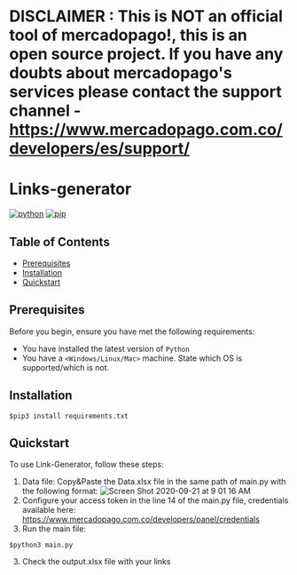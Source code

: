 # DISCLAIMER : This is NOT an official tool of mercadopago!, this is an open source project. If you have any doubts about mercadopago's services please contact the support channel - https://www.mercadopago.com.co/developers/es/support/

# Links-generator

[![python](https://img.shields.io/badge/python-v3.7.X-green.svg)](https://www.python.org/)
[![pip](https://img.shields.io/badge/pip-v10.0.X-yellow.svg)](https://pypi.org/project/pip/)


## Table of Contents

- [Prerequisites](#prerequisites)
- [Installation](#installation)
- [Quickstart](#quickstart)

## Prerequisites

Before you begin, ensure you have met the following requirements:

- You have installed the latest version of `Python`
- You have a `<Windows/Linux/Mac>` machine. State which OS is supported/which is not.


## Installation

```
$pip3 install requirements.txt
```

## Quickstart

To use Link-Generator, follow these steps:

1. Data file: Copy&Paste the Data.xlsx file in the same path of main.py with the following format:
![Screen Shot 2020-09-21 at 9 01 16 AM](https://user-images.githubusercontent.com/25534296/93776360-15ce1300-fbe9-11ea-825f-d29f3f77b601.png)
2. Configure your access token in the line 14 of the main.py file, credentials available here: https://www.mercadopago.com.co/developers/panel/credentials
2. Run the main file:

```
$python3 main.py
```

3. Check the output.xlsx file with your links


